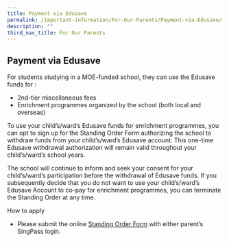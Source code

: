 ```yaml
---
title: Payment via Edusave
permalink: /important-information/For-Our-Parents/Payment-via-Edusave/
description: ""
third_nav_title: For Our Parents
---
```

## Payment via Edusave


For students studying in a MOE-funded school, they can use the Edusave funds for :

*   2nd\-tier miscellaneous fees
*   Enrichment programmes organized by the school (both local and overseas)

To use your child’s/ward’s Edusave funds for enrichment programmes, you can opt to sign up for the Standing Order Form authorizing the school to withdraw funds from your child’s/ward’s Edusave account. This one-time Edusave withdrawal authorization will remain valid throughout your child’s/ward’s school years.

The school will continue to inform and seek your consent for your child’s/ward’s participation before the withdrawal of Edusave funds. If you subsequently decide that you do not want to use your child’s/ward’s Edusave Account to co-pay for enrichment programmes, you can terminate the Standing Order at any time.

How to apply

*   Please submit the online [Standing Order Form](https://form.gov.sg/#!/5be24a1bb3f842000fdc4e59) with either parent’s SingPass login.